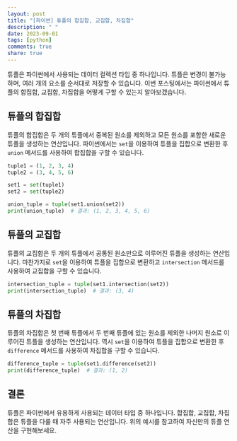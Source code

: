 ```yaml
---
layout: post
title: "[파이썬] 튜플의 합집합, 교집합, 차집합"
description: " "
date: 2023-09-01
tags: [python]
comments: true
share: true
---
```


튜플은 파이썬에서 사용되는 데이터 컬렉션 타입 중 하나입니다. 튜플은 변경이 불가능하며, 여러 개의 요소를 순서대로 저장할 수 있습니다. 이번 포스팅에서는 파이썬에서 튜플의 합집합, 교집합, 차집합을 어떻게 구할 수 있는지 알아보겠습니다.

## 튜플의 합집합

튜플의 합집합은 두 개의 튜플에서 중복된 원소를 제외하고 모든 원소를 포함한 새로운 튜플을 생성하는 연산입니다. 파이썬에서는 `set`을 이용하여 튜플을 집합으로 변환한 후 `union` 메서드를 사용하여 합집합을 구할 수 있습니다.

```python
tuple1 = (1, 2, 3, 4)
tuple2 = (3, 4, 5, 6)

set1 = set(tuple1)
set2 = set(tuple2)

union_tuple = tuple(set1.union(set2))
print(union_tuple)  # 결과: (1, 2, 3, 4, 5, 6)
```

## 튜플의 교집합

튜플의 교집합은 두 개의 튜플에서 공통된 원소만으로 이루어진 튜플을 생성하는 연산입니다. 마찬가지로 `set`을 이용하여 튜플을 집합으로 변환하고 `intersection` 메서드를 사용하여 교집합을 구할 수 있습니다.

```python
intersection_tuple = tuple(set1.intersection(set2))
print(intersection_tuple)  # 결과: (3, 4)
```

## 튜플의 차집합

튜플의 차집합은 첫 번째 튜플에서 두 번째 튜플에 있는 원소를 제외한 나머지 원소로 이루어진 튜플을 생성하는 연산입니다. 역시 `set`을 이용하여 튜플을 집합으로 변환한 후 `difference` 메서드를 사용하여 차집합을 구할 수 있습니다.

```python
difference_tuple = tuple(set1.difference(set2))
print(difference_tuple)  # 결과: (1, 2)
```

## 결론

튜플은 파이썬에서 유용하게 사용되는 데이터 타입 중 하나입니다. 합집합, 교집합, 차집합은 튜플을 다룰 때 자주 사용되는 연산입니다. 위의 예시를 참고하여 자신만의 튜플 연산을 구현해보세요.